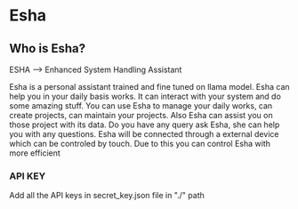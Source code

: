 # Esha
<h2>Who is Esha?</h2>
<p>ESHA --> Enhanced System Handling Assistant</p>
<p>Esha is a personal assistant trained and fine tuned on llama model. Esha can help you in your daily basis works. It can interact with your system and do some amazing stuff. You can use Esha to manage your daily works, can create projects, can maintain your projects. Also Esha can assist you on those project with its data. Do you have any query ask Esha, she can help you with any questions. Esha will be connected through a external device which can be controled by touch. Due to this you can control Esha with more efficient</p>
<h3> API KEY </h3>
<p>Add all the API keys in secret_key.json file in "./" path</p>
